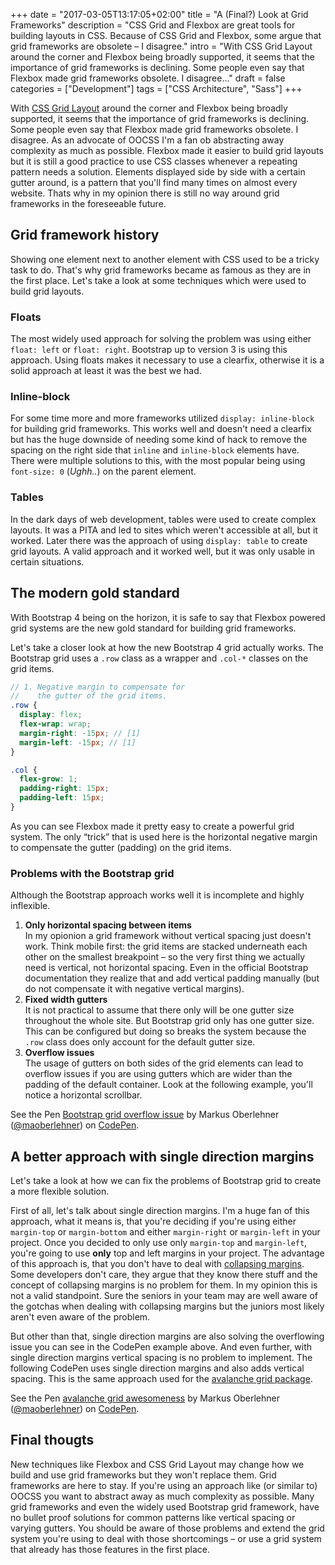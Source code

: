 +++
date = "2017-03-05T13:17:05+02:00"
title = "A (Final?) Look at Grid Frameworks"
description = "CSS Grid and Flexbox are great tools for building layouts in CSS. Because of CSS Grid and Flexbox, some argue that grid frameworks are obsolete – I disagree."
intro = "With CSS Grid Layout around the corner and Flexbox being broadly supported, it seems that the importance of grid frameworks is declining. Some people even say that Flexbox made grid frameworks obsolete. I disagree..."
draft = false
categories = ["Development"]
tags = ["CSS Architecture", "Sass"]
+++

With [CSS Grid Layout](https://developer.mozilla.org/en-US/docs/Web/CSS/CSS_Grid_Layout) around the corner and Flexbox being broadly supported, it seems that the importance of grid frameworks is declining. Some people even say that Flexbox made grid frameworks obsolete. I disagree. As an advocate of OOCSS I'm a fan ob abstracting away complexity as much as possible. Flexbox made it easier to build grid layouts but it is still a good practice to use CSS classes whenever a repeating pattern needs a solution. Elements displayed side by side with a certain gutter around, is a pattern that you'll find many times on almost every website. Thats why in my opinion there is still no way around grid frameworks in the foreseeable future.

## Grid framework history

Showing one element next to another element with CSS used to be a tricky task to do. That's why grid frameworks became as famous as they are in the first place. Let's take a look at some techniques which were used to build grid layouts.

### Floats

The most widely used approach for solving the problem was using either `float: left` or `float: right`. Bootstrap up to version 3 is using this approach. Using floats makes it necessary to use a clearfix, otherwise it is a solid approach at least it was the best we had.

### Inline-block

For some time more and more frameworks utilized `display: inline-block` for building grid frameworks. This works well and doesn't need a clearfix but has the huge downside of needing some kind of hack to remove the spacing on the right side that `inline` and `inline-block` elements have. There were multiple solutions to this, with the most popular being using `font-size: 0` (*Ughh..*) on the parent element.

### Tables

In the dark days of web development, tables were used to create complex layouts. It was a PITA and led to sites which weren't accessible at all, but it worked. Later there was the approach of using `display: table` to create grid layouts. A valid approach and it worked well, but it was only usable in certain situations.

## The modern gold standard

With Bootstrap 4 being on the horizon, it is safe to say that Flexbox powered grid systems are the new gold standard for building grid frameworks.

Let's take a closer look at how the new Bootstrap 4 grid actually works. The Bootstrap grid uses a `.row` class as a wrapper and `.col-*` classes on the grid items.

```scss
// 1. Negative margin to compensate for
//    the gutter of the grid items.
.row {
  display: flex;
  flex-wrap: wrap;
  margin-right: -15px; // [1]
  margin-left: -15px; // [1]
}

.col {
  flex-grow: 1;
  padding-right: 15px;
  padding-left: 15px;
}
```

As you can see Flexbox made it pretty easy to create a powerful grid system. The only “trick” that is used here is the horizontal negative margin to compensate the gutter (padding) on the grid items.

### Problems with the Bootstrap grid

Although the Bootstrap approach works well it is incomplete and highly inflexible.

1. **Only horizontal spacing between items**  
In my opionion a grid framework without vertical spacing just doesn't work. Think mobile first: the grid items are stacked underneath each other on the smallest breakpoint – so the very first thing we actually need is vertical, not horizontal spacing. Even in the official Bootstrap documentation they realize that and add vertical padding manually (but do not compensate it with negative vertical margins).
2. **Fixed width gutters**  
It is not practical to assume that there only will be one gutter size throughout the whole site. But Bootstrap grid only has one gutter size. This can be configured but doing so breaks the system because the `.row` class does only account for the default gutter size.
3. **Overflow issues**  
The usage of gutters on both sides of the grid elements can lead to overflow issues if you are using gutters which are wider than the padding of the default container. Look at the following example, you'll notice a horizontal scrollbar.

<p data-height="265" data-theme-id="0" data-slug-hash="YZWLBL" data-default-tab="result" data-user="maoberlehner" data-embed-version="2" data-pen-title="Bootstrap grid overflow issue" class="codepen">See the Pen <a href="http://codepen.io/maoberlehner/pen/YZWLBL/">Bootstrap grid overflow issue</a> by Markus Oberlehner (<a href="http://codepen.io/maoberlehner">@maoberlehner</a>) on <a href="http://codepen.io">CodePen</a>.</p>
<script async src="https://production-assets.codepen.io/assets/embed/ei.js"></script>

## A better approach with single direction margins

Let's take a look at how we can fix the problems of Bootstrap grid to create a more flexible solution.

First of all, let's talk about single direction margins. I'm a huge fan of this approach, what it means is, that you're deciding if you're using either `margin-top` or `margin-bottom` and either `margin-right` or `margin-left` in your project. Once you decided to only use only `margin-top` and `margin-left`, you're going to use **only** top and left margins in your project. The advantage of this approach is, that you don't have to deal with [collapsing margins](https://developer.mozilla.org/en-US/docs/Web/CSS/CSS_Box_Model/Mastering_margin_collapsing). Some developers don't care, they argue that they know there stuff and the concept of collapsing margins is no problem for them. In my opinion this is not a valid standpoint. Sure the seniors in your team may are well aware of the gotchas when dealing with collapsing margins but the juniors most likely aren't even aware of the problem.

But other than that, single direction margins are also solving the overflowing issue you can see in the CodePen example above. And even further, with single direction margins vertical spacing is no problem to implement. The following CodePen uses single direction margins and also adds vertical spacing. This is the same approach used for the [avalanche grid package](https://avalanche.oberlehner.net/packages/object-grid/).

<p data-height="265" data-theme-id="0" data-slug-hash="QpErew" data-default-tab="result" data-user="maoberlehner" data-embed-version="2" data-pen-title="avalanche grid awesomeness" class="codepen">See the Pen <a href="http://codepen.io/maoberlehner/pen/QpErew/">avalanche grid awesomeness</a> by Markus Oberlehner (<a href="http://codepen.io/maoberlehner">@maoberlehner</a>) on <a href="http://codepen.io">CodePen</a>.</p>
<script async src="https://production-assets.codepen.io/assets/embed/ei.js"></script>

## Final thougts

New techniques like Flexbox and CSS Grid Layout may change how we build and use grid frameworks but they won't replace them. Grid frameworks are here to stay. If you're using an approach like (or similar to) OOCSS you want to abstract away as much complexity as possible. Many grid frameworks and even the widely used Bootstrap grid framework, have no bullet proof solutions for common patterns like vertical spacing or varying gutters. You should be aware of those problems and extend the grid system you're using to deal with those shortcomings – or use a grid system that already has those features in the first place.
